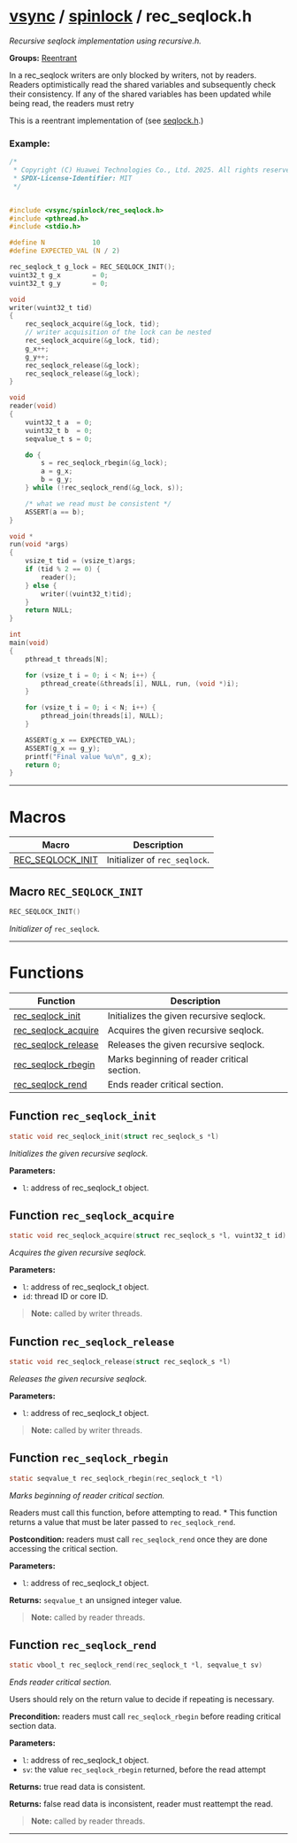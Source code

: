 #  [vsync](../README.md) / [spinlock](README.md) / rec_seqlock.h
_Recursive seqlock implementation using recursive.h._ 

**Groups:** [Reentrant](GROUP_reentrant.md)

In a rec_seqlock writers are only blocked by writers, not by readers. Readers optimistically read the shared variables and subsequently check their consistency. If any of the shared variables has been updated while being read, the readers must retry

This is a reentrant implementation of  (see [seqlock.h](seqlock.h.md).)

### Example:



```c
/*
 * Copyright (C) Huawei Technologies Co., Ltd. 2025. All rights reserved.
 * SPDX-License-Identifier: MIT
 */


#include <vsync/spinlock/rec_seqlock.h>
#include <pthread.h>
#include <stdio.h>

#define N            10
#define EXPECTED_VAL (N / 2)

rec_seqlock_t g_lock = REC_SEQLOCK_INIT();
vuint32_t g_x        = 0;
vuint32_t g_y        = 0;

void
writer(vuint32_t tid)
{
    rec_seqlock_acquire(&g_lock, tid);
    // writer acquisition of the lock can be nested
    rec_seqlock_acquire(&g_lock, tid);
    g_x++;
    g_y++;
    rec_seqlock_release(&g_lock);
    rec_seqlock_release(&g_lock);
}

void
reader(void)
{
    vuint32_t a  = 0;
    vuint32_t b  = 0;
    seqvalue_t s = 0;

    do {
        s = rec_seqlock_rbegin(&g_lock);
        a = g_x;
        b = g_y;
    } while (!rec_seqlock_rend(&g_lock, s));

    /* what we read must be consistent */
    ASSERT(a == b);
}

void *
run(void *args)
{
    vsize_t tid = (vsize_t)args;
    if (tid % 2 == 0) {
        reader();
    } else {
        writer((vuint32_t)tid);
    }
    return NULL;
}

int
main(void)
{
    pthread_t threads[N];

    for (vsize_t i = 0; i < N; i++) {
        pthread_create(&threads[i], NULL, run, (void *)i);
    }

    for (vsize_t i = 0; i < N; i++) {
        pthread_join(threads[i], NULL);
    }

    ASSERT(g_x == EXPECTED_VAL);
    ASSERT(g_x == g_y);
    printf("Final value %u\n", g_x);
    return 0;
}
```

 

---
# Macros 

| Macro | Description |
|---|---|
| [REC_SEQLOCK_INIT](rec_seqlock.h.md#macro-rec_seqlock_init) | Initializer of `rec_seqlock`.  |

##  Macro `REC_SEQLOCK_INIT`

```c
REC_SEQLOCK_INIT()
```

 
_Initializer of_ `rec_seqlock`_._ 



---
# Functions 

| Function | Description |
|---|---|
| [rec_seqlock_init](rec_seqlock.h.md#function-rec_seqlock_init) | Initializes the given recursive seqlock.  |
| [rec_seqlock_acquire](rec_seqlock.h.md#function-rec_seqlock_acquire) | Acquires the given recursive seqlock.  |
| [rec_seqlock_release](rec_seqlock.h.md#function-rec_seqlock_release) | Releases the given recursive seqlock.  |
| [rec_seqlock_rbegin](rec_seqlock.h.md#function-rec_seqlock_rbegin) | Marks beginning of reader critical section.  |
| [rec_seqlock_rend](rec_seqlock.h.md#function-rec_seqlock_rend) | Ends reader critical section.  |

##  Function `rec_seqlock_init`

```c
static void rec_seqlock_init(struct rec_seqlock_s *l)
``` 
_Initializes the given recursive seqlock._ 




**Parameters:**

- `l`: address of rec_seqlock_t object. 




##  Function `rec_seqlock_acquire`

```c
static void rec_seqlock_acquire(struct rec_seqlock_s *l, vuint32_t id)
``` 
_Acquires the given recursive seqlock._ 




**Parameters:**

- `l`: address of rec_seqlock_t object. 
- `id`: thread ID or core ID.


> **Note:** called by writer threads. 


##  Function `rec_seqlock_release`

```c
static void rec_seqlock_release(struct rec_seqlock_s *l)
``` 
_Releases the given recursive seqlock._ 




**Parameters:**

- `l`: address of rec_seqlock_t object.


> **Note:** called by writer threads. 


##  Function `rec_seqlock_rbegin`

```c
static seqvalue_t rec_seqlock_rbegin(rec_seqlock_t *l)
``` 
_Marks beginning of reader critical section._ 


Readers must call this function, before attempting to read. * This function returns a value that must be later passed to `rec_seqlock_rend`.


**Postcondition:** readers must call `rec_seqlock_rend` once they are done accessing the critical section.


**Parameters:**

- `l`: address of rec_seqlock_t object. 


**Returns:** `seqvalue_t` an unsigned integer value.

> **Note:** called by reader threads. 


##  Function `rec_seqlock_rend`

```c
static vbool_t rec_seqlock_rend(rec_seqlock_t *l, seqvalue_t sv)
``` 
_Ends reader critical section._ 


Users should rely on the return value to decide if repeating is necessary.


**Precondition:** readers must call `rec_seqlock_rbegin` before reading critical section data.


**Parameters:**

- `l`: address of rec_seqlock_t object. 
- `sv`: the value `rec_seqlock_rbegin` returned, before the read attempt 


**Returns:** true read data is consistent. 

**Returns:** false read data is inconsistent, reader must reattempt the read.

> **Note:** called by reader threads. 



---
